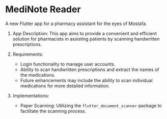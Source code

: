 # MediNote Reader

A new Flutter app for a pharmacy assistant for the eyes of Mostafa.

1. App Description:
   This app aims to provide a convenient and efficient solution for pharmacists in assisting patients by scanning handwritten prescriptions.

2. Requirements:
   - Login functionality to manage user accounts.
   - Ability to scan handwritten prescriptions and extract the names of the medications.
   - Future enhancements may include the ability to scan individual medications for more detailed information.

3. Implementations:
    - Paper Scanning: Utilizing the `flutter_document_scanner` package to facilitate the scanning process.